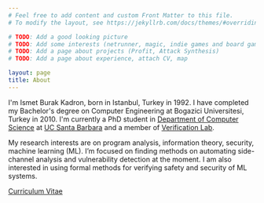 ```yaml
---
# Feel free to add content and custom Front Matter to this file.
# To modify the layout, see https://jekyllrb.com/docs/themes/#overriding-theme-defaults

# TODO: Add a good looking picture
# TODO: Add some interests (netrunner, magic, indie games and board games, music)
# TODO: Add a page about projects (Profit, Attack Synthesis)
# TODO: Add a page about experience, attach CV, map 

layout: page
title: About
---
```


I'm Ismet Burak Kadron, born in Istanbul, Turkey in 1992. I have completed my Bachelor's degree on Computer Engineering at Bogazici Universitesi, Turkey in 2010. 
I'm currently a PhD student in [Department of Computer Science](https://cs.ucsb.edu) at [UC Santa Barbara](https://ucsb.edu) and a member of [Verification Lab](https://vlab.cs.ucsb.edu). 

My research interests are on program analysis, information theory, security, machine learning (ML). I’m focused on finding methods on automating side-channel analysis and vulnerability detection at the moment.
I am also interested in using formal methods for verifying safety and security of ML systems.

[Curriculum Vitae](/docs/CV_Burak_Kadron.pdf)